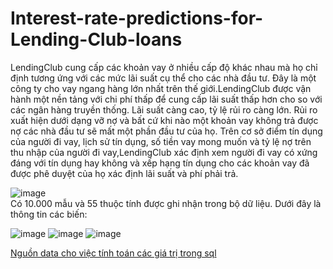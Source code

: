 # Interest-rate-predictions-for-Lending-Club-loans

LendingClub cung cấp các khoản vay ở nhiều cấp độ khác nhau mà họ chỉ định tương ứng với các mức lãi suất cụ thể cho các nhà đầu tư. Đây là một công ty cho vay ngang hàng lớn nhất trên thế giới.LendingClub được vận hành một nền tảng với chi phí thấp để cung cấp lãi suất thấp hơn cho so với các ngân hàng truyền thống. Lãi suất càng cao, tỷ lệ rủi ro càng lớn. Rủi ro xuất hiện dưới dạng vỡ nợ và bất cứ khi nào một khoản vay không trả được nợ các nhà đầu tư sẽ mất một phần đầu tư của họ. Trên cơ sở điểm tín dụng của người đi vay, lịch sử tín dụng, số tiền vay mong muốn và tỷ lệ nợ trên thu nhập của người đi vay,LendingClub xác định xem người đi vay có xứng đáng với tín dụng hay không và xếp hạng tín dụng cho các khoản vay đã được phê duyệt của họ xác định lãi suất và phí phải trả.

   ![image](https://user-images.githubusercontent.com/110400587/234538996-63b60eea-21b4-48bd-ac74-b7135257a243.png)        
Có 10.000 mẫu và 55 thuộc tính được ghi nhận trong bộ dữ liệu. Dưới đây là thông tin các biến:

   ![image](https://user-images.githubusercontent.com/110400587/234542353-b7f5b20b-581b-4614-864a-bea87bc7c3e3.png)
   ![image](https://user-images.githubusercontent.com/110400587/234542915-929a2d41-4679-4333-a335-30d697f4c54f.png)
   ![image](https://user-images.githubusercontent.com/110400587/234543597-397ad7b6-3dce-4d50-a53e-d032fb521d26.png)














[Nguồn data cho việc tính toán các giá trị trong sql](https://www.dropbox.com/sh/xhy2fzjdvg3ykhy/AADAVKH9tgD_dWh6TZtOd34ia?dl=0&preview=casestudy.csv)
